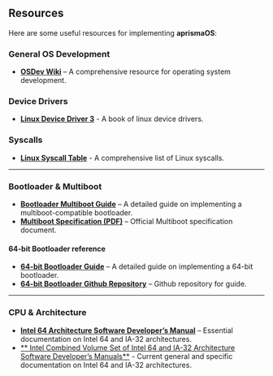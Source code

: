 ## Resources

Here are some useful resources for implementing **aprismaOS**:

### General OS Development
- [**OSDev Wiki**](https://wiki.osdev.org/) – A comprehensive resource for operating system development.

### Device Drivers
- [**Linux Device Driver 3**](https://lwn.net/Kernel/LDD3/) - A book of linux device drivers.

### Syscalls
- [**Linux Syscall Table**]( https://filippo.io/linux-syscall-table/) - A comprehensive list of Linux syscalls.

---

### Bootloader & Multiboot
- [**Bootloader Multiboot Guide**](https://thejat.in/learn/the-bootloader-multiboot) – A detailed guide on implementing a multiboot-compatible bootloader.
- [**Multiboot Specification (PDF)**](https://nongnu.askapache.com/grub/phcoder/multiboot.pdf) – Official Multiboot specification document.

#### 64-bit Bootloader reference
- [**64-bit Bootloader Guide**](http://ringzeroandlower.com/2017/08/08/x86-64-kernel-boot.html) – A detailed guide on implementing a 64-bit bootloader.
- [**64-bit Bootloader Github Repository**](https://github.com/missimer/x86-64-kernel-boot/) – Github repository for guide.

---

### CPU & Architecture
- [**Intel 64 Architecture Software Developer’s Manual**](https://www.intel.com/content/dam/www/public/us/en/documents/manuals/64-ia-32-architectures-software-developer-vol-3a-part-1-manual.pdf) – Essential documentation on Intel 64 and IA-32 architectures.
- [** Intel Combined Volume Set of Intel 64 and IA-32 Architecture Software Developer’s Manuals**](https://www.intel.com/content/www/us/en/developer/articles/technical/intel-sdm.html) - Current general and specific documentation on Intel 64 and IA-32 architectures.

